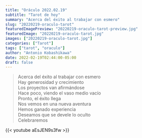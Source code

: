 ```yaml
---
title: "Oráculo 2022.02.19"
subtitle: "Tarot de hoy"
summary: "Acerca del éxito al trabajar con esmero"
slug: "20220219-oraculo-tarot"
featuredImagePreview: "20220219-oraculo-tarot-preview.jpg"
featuredImage: "20220219-oraculo-tarot.jpg"
images: ["20220219-oraculo-tarot.jpg"]
categories: ["Tarot"]
tags: ["tarot", "oraculo"]
author: "Antonio Kobashikawa"
date: 2022-02-19T02:44:00-05:00
draft: false
---
```


> Acerca del éxito al trabajar con esmero\
Hay generosidad y crecimiento \
Los proyectos van afirmándose \
Hace poco, viendo el vaso medio vacío \
Pronto, el éxito llega \
Nos vemos en una nueva aventura \
Hemos ganado experiencia \
Deseamos que se devele lo oculto \
Celebraremos

{{< youtube aEsJEN9s3fw >}}